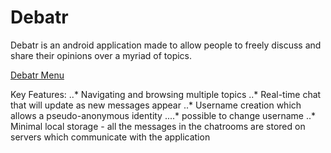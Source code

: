 # Debatr

Debatr is an android application made to allow people to freely discuss and share their opinions over a myriad of topics.

[Debatr Menu](https://imgur.com/jUSRs4c.png)

Key Features:
..* Navigating and browsing multiple topics
..* Real-time chat that will update as new messages appear
..* Username creation which allows a pseudo-anonymous identity
....* possible to change username
..* Minimal local storage - all the messages in the chatrooms are stored on servers which communicate with the application


